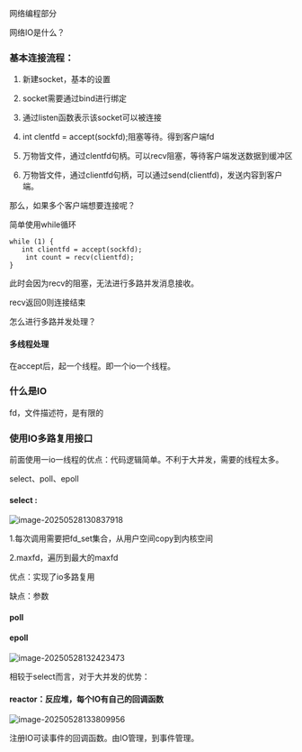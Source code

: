 网络编程部分

网络IO是什么？

### 基本连接流程：

1. 新建socket，基本的设置

2. socket需要通过bind进行绑定
3. 通过listen函数表示该socket可以被连接
4. int clentfd = accept(sockfd);阻塞等待。得到客户端fd
5. 万物皆文件，通过clentfd句柄。可以recv阻塞，等待客户端发送数据到缓冲区
6. 万物皆文件，通过clientfd句柄，可以通过send(clientfd)，发送内容到客户端。

那么，如果多个客户端想要连接呢？

简单使用while循环

```
while (1) {
​	int clientfd = accept(sockfd);
	int count = recv(clientfd);
}
```

此时会因为recv的阻塞，无法进行多路并发消息接收。

recv返回0则连接结束

怎么进行多路并发处理？

#### 多线程处理

在accept后，起一个线程。即一个io一个线程。

### 什么是IO

fd，文件描述符，是有限的

### 使用IO多路复用接口

前面使用一io一线程的优点：代码逻辑简单。不利于大并发，需要的线程太多。

select、poll、epoll

#### select : 

![image-20250528130837918](C:\Users\1\AppData\Roaming\Typora\typora-user-images\image-20250528130837918.png)

1.每次调用需要把fd_set集合，从用户空间copy到内核空间

2.maxfd，遍历到最大的maxfd

优点：实现了io多路复用

缺点：参数

#### poll



#### epoll

![image-20250528132423473](C:\Users\1\AppData\Roaming\Typora\typora-user-images\image-20250528132423473.png)

相较于select而言，对于大并发的优势：



#### reactor：反应堆，每个IO有自己的回调函数

![image-20250528133809956](C:\Users\1\AppData\Roaming\Typora\typora-user-images\image-20250528133809956.png)

注册IO可读事件的回调函数。由IO管理，到事件管理。


